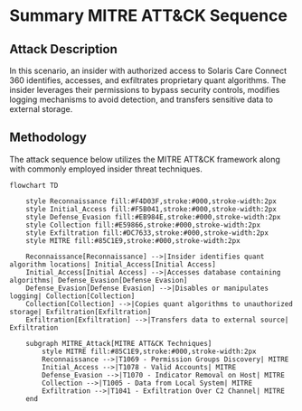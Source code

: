 # Summary MITRE ATT&CK Sequence

## Attack Description
In this scenario, an insider with authorized access to Solaris Care Connect 360 identifies, accesses, and exfiltrates proprietary quant algorithms. The insider leverages their permissions to bypass security controls, modifies logging mechanisms to avoid detection, and transfers sensitive data to external storage.

## Methodology
The attack sequence below utilizes the MITRE ATT&CK framework along with commonly employed insider threat techniques.

```mermaid
flowchart TD

    style Reconnaissance fill:#F4D03F,stroke:#000,stroke-width:2px
    style Initial_Access fill:#F5B041,stroke:#000,stroke-width:2px
    style Defense_Evasion fill:#EB984E,stroke:#000,stroke-width:2px
    style Collection fill:#E59866,stroke:#000,stroke-width:2px
    style Exfiltration fill:#DC7633,stroke:#000,stroke-width:2px
    style MITRE fill:#85C1E9,stroke:#000,stroke-width:2px

    Reconnaissance[Reconnaissance] -->|Insider identifies quant algorithm locations| Initial_Access[Initial Access]
    Initial_Access[Initial Access] -->|Accesses database containing algorithms| Defense_Evasion[Defense Evasion]
    Defense_Evasion[Defense Evasion] -->|Disables or manipulates logging| Collection[Collection]
    Collection[Collection] -->|Copies quant algorithms to unauthorized storage| Exfiltration[Exfiltration]
    Exfiltration[Exfiltration] -->|Transfers data to external source| Exfiltration

    subgraph MITRE_Attack[MITRE ATT&CK Techniques]
        style MITRE fill:#85C1E9,stroke:#000,stroke-width:2px
        Reconnaissance -->|T1069 - Permission Groups Discovery| MITRE
        Initial_Access -->|T1078 - Valid Accounts| MITRE
        Defense_Evasion -->|T1070 - Indicator Removal on Host| MITRE
        Collection -->|T1005 - Data from Local System| MITRE
        Exfiltration -->|T1041 - Exfiltration Over C2 Channel| MITRE
    end
